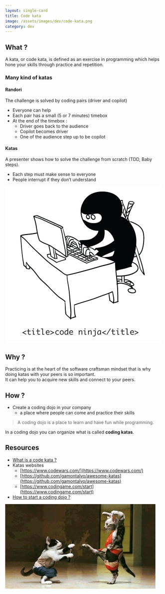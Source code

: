```yaml
---
layout: single-card
title: Code kata
image: /assets/images/dev/code-kata.png
category: dev
---
```



## What ?
A kata, or code kata, is defined as an exercise in programming which helps hone your skills through practice and repetition.

### Many kind of katas

#### Randori
The challenge is solved by coding pairs (driver and copilot)
* Everyone can help
* Each pair has a small (5 or 7 minutes) timebox
* At the end of the timebox :
    * Driver goes back to the audience
    * Copilot becomes driver
    * One of the audience step up to be copilot

#### Katas
A presenter shows how to solve the challenge from scratch (TDD, Baby steps).
* Each step must make sense to everyone
* People interrupt if they don’t understand  

![Code kata](/assets/images/code-kata2.jpg)  

## Why ?
Practicing is at the heart of the software craftsman mindset that is why doing katas with your peers is so important.  
It can help you to acquire new skills and connect to your peers.

## How ?
* Create a coding dojo in your company
    * a place where people can come and practice their skills

> A coding dojo is a place to learn and have fun while programming.

In a coding dojo you can organize what is called **coding katas**.

## Resources
* [What is a code kata ?](http://codekata.com/)
* Katas websites
    * [https://www.codewars.com/](https://www.codewars.com/)
    * [https://github.com/gamontalvo/awesome-katas](https://github.com/gamontalvo/awesome-katas)
    * [https://www.codingame.com/start](https://www.codingame.com/start)
* [How to start a coding dojo ?](
http://johannesbrodwall.com/2011/12/18/how-to-start-a-coding-dojo/)

![Code kata](/assets/images/code-kata1.jpg)  
